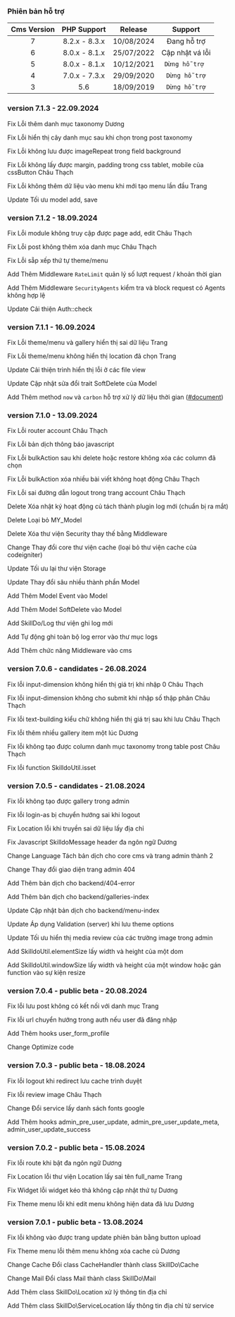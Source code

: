 ### Phiên bản hỗ trợ

| Cms Version |  PHP Support  |  Release   |     Support     |
|:-----------:|:-------------:|:----------:|:---------------:|
|      7      | 8.2.x - 8.3.x | 10/08/2024 |   Đang hỗ trợ   |
|      6      | 8.0.x - 8.1.x | 25/07/2022 | Cập nhật vá lỗi |
|      5      | 8.0.x - 8.1.x | 10/12/2021 | `Dừng hỗ trợ `  |
|      4      | 7.0.x - 7.3.x | 29/09/2020 |  `Dừng hỗ trợ`  |
|      3      |      5.6      | 18/09/2019 |  `Dừng hỗ trợ`  |
### version 7.1.3 - 22.09.2024

<span class="badge text-bg-red">Fix</span> Lỗi thêm danh mục taxonomy <span class="badge text-bg-yellow">Dương</span>

<span class="badge text-bg-red">Fix</span> Lỗi hiển thị cây danh mục sau khi chọn trong post taxonomy

<span class="badge text-bg-red">Fix</span> Lỗi không lưu được imageRepeat trong field background

<span class="badge text-bg-red">Fix</span> Lỗi không lấy được margin, padding trong css tablet, mobile của cssButton <span class="badge text-bg-yellow">Châu Thạch</span>

<span class="badge text-bg-red">Fix</span> Lỗi không thêm dữ liệu vào menu khi mới tạo menu lần đầu <span class="badge text-bg-yellow">Trang</span>

<span class="badge text-bg-green">Update</span> Tối ưu model add, save


### version 7.1.2 - 18.09.2024

<span class="badge text-bg-red">Fix</span> Lỗi module không truy cập được page add, edit <span class="badge text-bg-yellow">Châu Thạch</span>

<span class="badge text-bg-red">Fix</span> Lỗi post không thêm xóa danh mục <span class="badge text-bg-yellow">Châu Thạch</span>

<span class="badge text-bg-red">Fix</span> Lỗi sẵp xếp thứ tự theme/menu

<span class="badge text-bg-green">Add</span> Thêm Middleware `RateLimit` quản lý số lượt request / khoản thời gian

<span class="badge text-bg-green">Add</span> Thêm Middleware `SecurityAgents` kiểm tra và block request có Agents không hợp lệ

<span class="badge text-bg-green">Update</span> Cải thiện Auth::check

### version 7.1.1 - 16.09.2024

<span class="badge text-bg-red">Fix</span> Lỗi theme/menu và gallery hiển thị sai dữ liệu <span class="badge text-bg-yellow">Trang</span>

<span class="badge text-bg-red">Fix</span> Lỗi theme/menu không hiển thị location đã chọn <span class="badge text-bg-yellow">Trang</span>

<span class="badge text-bg-green">Update</span> Cải thiện trình hiển thị lỗi ở các file view

<span class="badge text-bg-green">Update</span> Cập nhật sửa đổi trait SoftDelete của Model

<span class="badge text-bg-green">Add</span> Thêm method `now` và `carbon` hỗ trợ xử lý dữ liệu thời gian ([#document](/7.1.0/doc/Helper/DateTime))

### version 7.1.0 - 13.09.2024

<span class="badge text-bg-red">Fix</span> Lỗi router account <span class="badge text-bg-yellow">Châu Thạch</span>

<span class="badge text-bg-red">Fix</span> Lỗi bản dịch thông báo javascript

<span class="badge text-bg-red">Fix</span> Lỗi bulkAction sau khi delete hoặc restore không xóa các column đã chọn

<span class="badge text-bg-red">Fix</span> Lỗi bulkAction xóa nhiều bài viết không hoạt động <span class="badge text-bg-yellow">Châu Thạch</span>

<span class="badge text-bg-red">Fix</span> Lỗi sai đường dẫn logout trong trang account <span class="badge text-bg-yellow">Châu Thạch</span>

<span class="badge text-bg-red">Delete</span> Xóa nhật ký hoạt động củ tách thành plugin log mới (chuẩn bị ra mắt)

<span class="badge text-bg-red">Delete</span> Loại bỏ MY_Model

<span class="badge text-bg-red">Delete</span> Xóa thư viện Security thay thế bằng Middleware

<span class="badge text-bg-blue">Change</span> Thay đổi core thư viện cache (loại bỏ thư viện cache của codeigniter)

<span class="badge text-bg-green">Update</span> Tối ưu lại thư viện Storage

<span class="badge text-bg-green">Update</span> Thay đổi sâu nhiều thành phần Model

<span class="badge text-bg-green">Add</span> Thêm Model Event vào Model

<span class="badge text-bg-green">Add</span> Thêm Model SoftDelete vào Model

<span class="badge text-bg-green">Add</span> SkillDo/Log thư viện ghi log mới

<span class="badge text-bg-green">Add</span> Tự động ghi toàn bộ log error vào thư mục logs

<span class="badge text-bg-green">Add</span> Thêm chức năng Middleware vào cms


### version 7.0.6 - candidates - 26.08.2024

<span class="badge text-bg-red">Fix</span> lỗi input-dimension không hiển thị giá trị khi nhập 0 <span class="badge text-bg-yellow">Châu Thạch</span>

<span class="badge text-bg-red">Fix</span> lỗi input-dimension không cho submit khi nhập số thập phân <span class="badge text-bg-yellow">Châu Thạch</span>

<span class="badge text-bg-red">Fix</span> lỗi text-building kiểu chữ không hiển thị giá trị sau khi lưu <span class="badge text-bg-yellow">Châu Thạch</span>

<span class="badge text-bg-red">Fix</span> lỗi thêm nhiều gallery item một lúc <span class="badge text-bg-yellow">Dương</span>

<span class="badge text-bg-red">Fix</span> lỗi không tạo được column danh mục taxonomy trong table post <span class="badge text-bg-yellow">Châu Thạch</span>

<span class="badge text-bg-red">Fix</span> lỗi function SkilldoUtil.isset

### version 7.0.5 - candidates - 21.08.2024

<span class="badge text-bg-red">Fix</span> lỗi không tạo được gallery trong admin

<span class="badge text-bg-red">Fix</span> lỗi login-as bị chuyển hướng sai khi logout

<span class="badge text-bg-red">Fix</span> <span class="badge text-bg-pink">Location</span> lỗi khi truyền sai dữ liệu lấy địa chỉ

<span class="badge text-bg-red">Fix</span> <span class="badge text-bg-pink">Javascript</span> SkilldoMessage header đa ngôn ngữ <span class="badge text-bg-yellow">Dương</span>

<span class="badge text-bg-blue">Change</span> <span class="badge text-bg-pink">Language</span> Tách bản dịch cho core cms và trang admin thành 2

<span class="badge text-bg-blue">Change</span> Thay đổi giao diện trang admin 404

<span class="badge text-bg-green">Add</span> Thêm bản dịch cho backend/404-error

<span class="badge text-bg-green">Add</span> Thêm bản dịch cho backend/galleries-index

<span class="badge text-bg-green">Update</span> Cập nhật bản dịch cho backend/menu-index

<span class="badge text-bg-green">Update</span> Áp dụng Validation (server) khi lưu theme options

<span class="badge text-bg-green">Update</span> Tối ưu hiển thị media review của các trường image trong admin

<span class="badge text-bg-green">Add</span> SkilldoUtil.elementSize lấy width và height của một dom

<span class="badge text-bg-green">Add</span> SkilldoUtil.windowSize lấy width và height của một window hoặc gán function vào sự kiện resize

### version 7.0.4 - public beta - 20.08.2024

<span class="badge text-bg-red">Fix</span> lỗi lưu post không có kết nối với danh mục <span class="badge text-bg-yellow">Trang</span>

<span class="badge text-bg-red">Fix</span> lỗi url chuyển hướng trong auth nếu user đã đăng nhập

<span class="badge text-bg-green">Add</span> Thêm hooks user_form_profile

<span class="badge text-bg-blue">Change</span> Optimize code

### version 7.0.3 - public beta - 18.08.2024

<span class="badge text-bg-red">Fix</span> lỗi logout khi redirect lưu cache trình duyệt

<span class="badge text-bg-red">Fix</span> lỗi review image <span class="badge text-bg-yellow">Châu Thạch</span>

<span class="badge text-bg-blue">Change</span> Đổi service lấy danh sách fonts google

<span class="badge text-bg-green">Add</span> Thêm hooks admin_pre_user_update, admin_pre_user_update_meta, admin_user_update_success

### version 7.0.2 - public beta - 15.08.2024

<span class="badge text-bg-red">Fix</span> lỗi route khi bật đa ngôn ngữ  <span class="badge text-bg-yellow">Dương</span>

<span class="badge text-bg-red">Fix</span> <span class="badge text-bg-pink">Location</span> lỗi thư viện Location lấy sai tên full_name  <span class="badge text-bg-yellow">Trang</span>

<span class="badge text-bg-red">Fix</span> <span class="badge text-bg-pink">Widget</span> lỗi widget kéo thả không cập nhật thứ tự  <span class="badge text-bg-yellow">Dương</span>

<span class="badge text-bg-red">Fix</span> <span class="badge text-bg-pink">Theme menu</span> lỗi khi edit menu không hiện data đã lưu <span class="badge text-bg-yellow">Dương</span>

### version 7.0.1 - public beta - 13.08.2024

<span class="badge text-bg-red">Fix</span> lỗi không vào được trang update phiên bản bằng button upload  

<span class="badge text-bg-red">Fix</span> <span class="badge text-bg-pink">Theme menu</span> lỗi thêm menu không xóa cache củ <span class="badge text-bg-yellow">Dương</span>

<span class="badge text-bg-blue">Change</span> <span class="badge text-bg-pink">Cache</span> Đổi class CacheHandler thành class SkillDo\Cache  

<span class="badge text-bg-blue">Change</span> <span class="badge text-bg-pink">Mail</span> Đổi class Mail thành class SkillDo\Mail

<span class="badge text-bg-green">Add</span> Thêm class SkillDo\Location xử lý thông tin địa chỉ

<span class="badge text-bg-green">Add</span> Thêm class SkillDo\ServiceLocation lấy thông tin địa chỉ từ service

